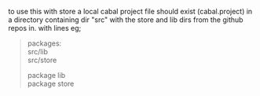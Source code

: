 to use this with store a local cabal project file should exist (cabal.project)
in a directory containing dir "src" with the store and lib dirs from the github repos in.
with lines eg;

> packages:   
>  src/lib   
>  src/store     
> 
> package lib    
> package store    

